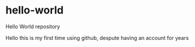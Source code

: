 # hello-world
Hello World repository

Hello this is my first time using github, despute having an account for years
